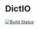 # DictIO

[![Build Status](https://travis-ci.org/slundberg/DictIO.jl.svg?branch=master)](https://travis-ci.org/slundberg/DictIO.jl)
